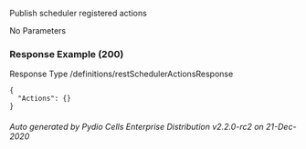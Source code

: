 






 
Publish scheduler registered actions  


No Parameters



### Response Example (200)
Response Type /definitions/restSchedulerActionsResponse

```
{
  "Actions": {}
}
```




###### Auto generated by Pydio Cells Enterprise Distribution v2.2.0-rc2 on 21-Dec-2020
